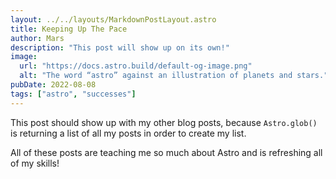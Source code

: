 ```yaml
---
layout: ../../layouts/MarkdownPostLayout.astro
title: Keeping Up The Pace
author: Mars
description: "This post will show up on its own!"
image:
  url: "https://docs.astro.build/default-og-image.png"
  alt: "The word “astro” against an illustration of planets and stars."
pubDate: 2022-08-08
tags: ["astro", "successes"]
---
```


This post should show up with my other blog posts, because `Astro.glob()` is returning a list of all my posts in order to create my list.

All of these posts are teaching me so much about Astro and is refreshing all of my skills!
